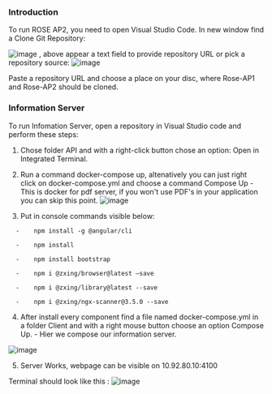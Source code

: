 ### Introduction

To run ROSE AP2, you need to open Visual Studio Code. In new window find a Clone Git Repository:

![image](https://user-images.githubusercontent.com/103100980/192727858-c6e1cf64-cf61-4a95-b996-c79961e3c1d4.png)
 , above appear a text field to provide repository URL or pick a repository source:  ![image](https://user-images.githubusercontent.com/103100980/192727886-d1a71517-39b9-4646-83de-6058d0113e1b.png)

Paste a repository URL and choose a place on your disc, where Rose-AP1 and Rose-AP2 should be cloned. 

### Information Server

To run Infomation Server, open a repository in Visual Studio code and perform these steps:
1.	Chose folder API and with a right-click button chose an option:  Open in Integrated Terminal.
2.	Run a command docker-compose up, altenatively you can just right click on docker-compose.yml and choose a command Compose Up -  This is docker for pdf server, if you won't use PDF's in your application you can skip this point.
![image](https://user-images.githubusercontent.com/103100980/198825387-ac37d251-4ffa-4e60-85a3-86a0c0cc4f39.png)

3.	Put in console commands visible below: 


  ```  -	npm install -g @angular/cli```

  ```  -	npm install```

  ```  -	npm install bootstrap```

  ```  -	npm i @zxing/browser@latest –save```

  ```  -	npm i @zxing/library@latest --save```

  ```  -	npm i @zxing/ngx-scanner@3.5.0 --save```

  
4.	After install every component find a file named docker-compose.yml  in a folder Client and with a right mouse button choose an option Compose Up. - Hier we compose our information server. 

![image](https://user-images.githubusercontent.com/103100980/198825414-b16c4dbe-b154-4fa4-8ee9-d839b81f3715.png)

5.	Server Works, webpage can be visible on 10.92.80.10:4100

Terminal should look like this : ![image](https://user-images.githubusercontent.com/103100980/192731321-45c8e88b-3231-46a9-aa1b-e4b4b3da3d2e.png)
